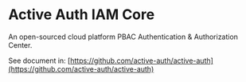 # Active Auth IAM Core

An open-sourced cloud platform PBAC Authentication & Authorization Center.

See document in: [https://github.com/active-auth/active-auth](https://github.com/active-auth/active-auth)